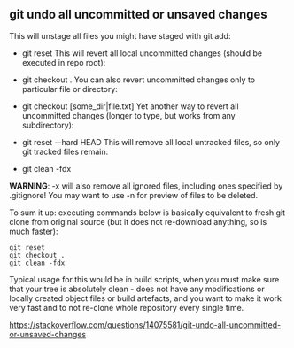 ## git undo all uncommitted or unsaved changes

This will unstage all files you might have staged with git add:

* git reset
This will revert all local uncommitted changes (should be executed in repo root):

* git checkout .
You can also revert uncommitted changes only to particular file or directory:

* git checkout [some_dir|file.txt]
Yet another way to revert all uncommitted changes (longer to type, but works from any subdirectory):

* git reset --hard HEAD
This will remove all local untracked files, so only git tracked files remain:

* git clean -fdx

**WARNING**: -x will also remove all ignored files, including ones specified by .gitignore! You may want to use -n for preview of files to be deleted.

To sum it up: executing commands below is basically equivalent to fresh git clone from original source (but it does not re-download anything, so is much faster):

	git reset
	git checkout .
	git clean -fdx

Typical usage for this would be in build scripts, when you must make sure that your tree is absolutely clean - does not have any modifications or locally created object files or build artefacts, and you want to make it work very fast and to not re-clone whole repository every single time.

https://stackoverflow.com/questions/14075581/git-undo-all-uncommitted-or-unsaved-changes

